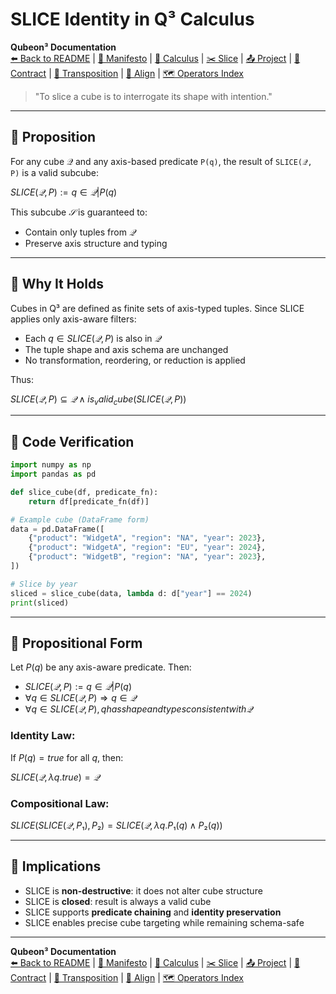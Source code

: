 # SLICE Identity in Q³ Calculus


<!-- NAVIGATION -->
**Qubeon³ Documentation**\
[⬅️ Back to README](../../README.md) | [📘 Manifesto](../MANIFESTO.md) | [📐 Calculus](CALCULUS.md) | [✂️ Slice](SLICE.md) | [📤 Project](PROJECT.md) | [🔽 Contract](CONTRACT.md) | [🔁 Transposition](TRANSPOSITION.md) | [🧩 Align](ALIGN.md) | [🗺️ Operators Index](OPERATORS_INDEX.md)


> "To slice a cube is to interrogate its shape with intention."

---

## 🧮 Proposition

For any cube 𝒬 and any axis-based predicate `P(q)`, the result of `SLICE(𝒬, P)` is a valid subcube:

$`SLICE(𝒬, P) := { q ∈ 𝒬 | P(q) }`$

This subcube $`𝒮`$ is guaranteed to:

- Contain only tuples from $`𝒬`$
- Preserve axis structure and typing

---

## 🧠 Why It Holds

Cubes in Q³ are defined as finite sets of axis-typed tuples. Since SLICE applies only axis-aware filters:

- Each $`q ∈ SLICE(𝒬, P)`$ is also in $`𝒬`$
- The tuple shape and axis schema are unchanged
- No transformation, reordering, or reduction is applied

Thus:

$`SLICE(𝒬, P) ⊆ 𝒬 ∧ is_valid_cube(SLICE(𝒬, P))`$

---

## 🧪 Code Verification

```python
import numpy as np
import pandas as pd

def slice_cube(df, predicate_fn):
    return df[predicate_fn(df)]

# Example cube (DataFrame form)
data = pd.DataFrame([
    {"product": "WidgetA", "region": "NA", "year": 2023},
    {"product": "WidgetA", "region": "EU", "year": 2024},
    {"product": "WidgetB", "region": "NA", "year": 2023},
])

# Slice by year
sliced = slice_cube(data, lambda d: d["year"] == 2024)
print(sliced)
```

---

## 🧾 Propositional Form

Let $`P(q)`$ be any axis-aware predicate. Then:

- $`SLICE(𝒬, P) := { q ∈ 𝒬 | P(q) }`$
- $`∀q ∈ SLICE(𝒬, P) ⇒ q ∈ 𝒬`$
- $`∀q ∈ SLICE(𝒬, P), q has shape and types consistent with 𝒬`$

### Identity Law:

If $`P(q) = true`$ for all $`q`$, then:

$`SLICE(𝒬, λq. true) = 𝒬`$

### Compositional Law:

$`SLICE(SLICE(𝒬, P₁), P₂) = SLICE(𝒬, λq. P₁(q) ∧ P₂(q))`$

---

## 📍 Implications

- SLICE is **non-destructive**: it does not alter cube structure
- SLICE is **closed**: result is always a valid cube
- SLICE supports **predicate chaining** and **identity preservation**
- SLICE enables precise cube targeting while remaining schema-safe

---

<!-- NAVIGATION -->
**Qubeon³ Documentation**\
[⬅️ Back to README](../../README.md) | [📘 Manifesto](../MANIFESTO.md) | [📐 Calculus](CALCULUS.md) | [✂️ Slice](SLICE.md) | [📤 Project](PROJECT.md) | [🔽 Contract](CONTRACT.md) | [🔁 Transposition](TRANSPOSITION.md) | [🧩 Align](ALIGN.md) | [🗺️ Operators Index](OPERATORS_INDEX.md)
